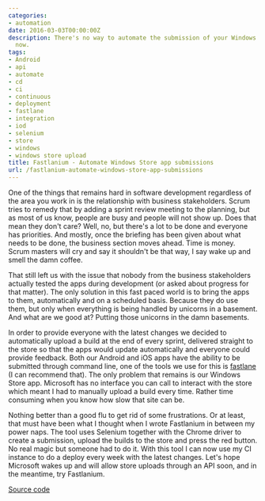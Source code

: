 ```yaml
---
categories:
- automation
date: 2016-03-03T00:00:00Z
description: There's no way to automate the submission of your Windows app. Until
  now.
tags:
- Android
- api
- automate
- cd
- ci
- continuous
- deployment
- fastlane
- integration
- iod
- selenium
- store
- windows
- windows store upload
title: Fastlanium - Automate Windows Store app submissions
url: /fastlanium-automate-windows-store-app-submissions
---
```


One of the things that remains hard in software development regardless of the area you work in is the relationship with business stakeholders. Scrum tries to remedy that by adding a sprint review meeting to the planning, but as most of us know, people are busy and people will not show up. Does that mean they don't care? Well, no, but there's a lot to be done and everyone has priorities. And mostly, once the briefing has been given about what needs to be done, the business section moves ahead. Time is money. Scrum masters will cry and say it shouldn't be that way, I say wake up and smell the damn coffee.

That still left us with the issue that nobody from the business stakeholders actually tested the apps during development (or asked about progress for that matter). The only solution in this fast paced world is to bring the apps to them, automatically and on a scheduled basis. Because they do use them, but only when everything is being handled by unicorns in a basement. And what are we good at? Putting those unicorns in the damn basements.

In order to provide everyone with the latest changes we decided to automatically upload a build at the end of every sprint, delivered straight to the store so that the apps would update automatically and everyone could provide feedback. Both our Android and iOS apps have the ability to be submitted through command line, one of the tools we use for this is <a href="https://fastlane.tools/" target="_blank">fastlane</a> (I can recommend that). The only problem that remains is our Windows Store app. Microsoft has no interface you can call to interact with the store which meant I had to manually upload a build every time. Rather time consuming when you know how slow that site can be.

Nothing better than a good flu to get rid of some frustrations. Or at least, that must have been what I thought when I wrote Fastlanium in between my power naps. The tool uses Selenium together with the Chrome driver to create a submission, upload the builds to the store and press the red button. No real magic but someone had to do it. With this tool I can now use my CI instance to do a deploy every week with the latest changes. Let's hope Microsoft wakes up and will allow store uploads through an API soon, and in the meantime, try Fastlanium.

<a class="github_link" href="https://github.com/JanDeDobbeleer/Fastlanium" target="_blank" >Source code</a>
